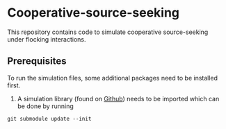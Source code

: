 # Cooperative-source-seeking

This repository contains code to simulate cooperative source-seeking under flocking interactions. 


## Prerequisites

To run the simulation files, some additional packages need to be installed first.
1. A simulation library (found on [Github](https://github.com/TUHH-ICS/MAS-Simulation)) needs to be imported which can be done by running
```shell
git submodule update --init
``` 